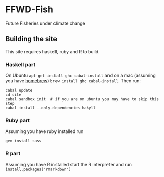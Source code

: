 # FFWD-Fish

Future Fisheries under climate change

## Building the site

This site requires haskell, ruby and R to build.

### Haskell part

On Ubuntu ```apt-get install ghc cabal-install``` and on a mac
(assuming you have [homebrew](http://brew.sh/))
```brew install ghc cabal-install```. Then run:

```
cabal update
cd site
cabal sandbox init  # if you are on ubuntu you may have to skip this step
cabal install --only-dependencies hakyll
```

### Ruby part

Assuming you have ruby installed run

```
gem install sass
```

### R part

Assuming you have R installed start the R interpreter and run ```install.packages('rmarkdown')```

